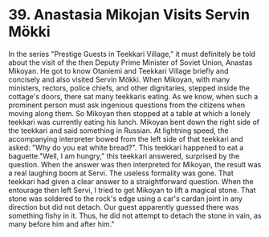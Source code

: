 


    
# 39. Anastasia Mikojan Visits Servin Mökki

In the series "Prestige Guests in Teekkari Village," it must definitely be told about the visit of the then Deputy Prime Minister of Soviet Union, Anastas Mikoyan. He got to know Otaniemi and Teekkari Village briefly and concisely and also visited Servin Mökki. When Mikoyan, with many ministers, rectors, police chiefs, and other dignitaries, stepped inside the cottage's doors, there sat many teekkaris eating. As we know, when such a prominent person must ask ingenious questions from the citizens when moving along them. So Mikoyan then stopped at a table at which a lonely teekkari was currently eating his lunch. Mikoyan bent down the right side of the teekkari and said something in Russian. At lightning speed, the accompanying interpreter bowed from the left side of that teekkari and asked: "Why do you eat white bread?". This teekkari happened to eat a baguette."Well, I am hungry," this teekkari answered, surprised by the question. When the answer was then interpreted for Mikoyan, the result was a real laughing boom at Servi. The useless formality was gone. That teekkari had given a clear answer to a straightforward question. When the entourage then left Servi, I tried to get Mikoyan to lift a magical stone. That stone was soldered to the rock's edge using a car's cardan joint in any direction but did not detach. Our guest apparently guessed there was something fishy in it. Thus, he did not attempt to detach the stone in vain, as many before him and after him."
